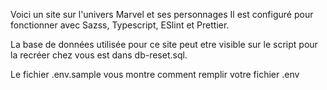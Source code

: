 Voici un site sur l'univers Marvel et ses personnages
Il est configuré pour fonctionner avec Sazss, Typescript, ESlint et Prettier.

La base de données utilisée pour ce site peut etre visible sur le script pour la recréer chez vous est dans db-reset.sql.

Le fichier .env.sample vous montre comment remplir votre fichier .env

